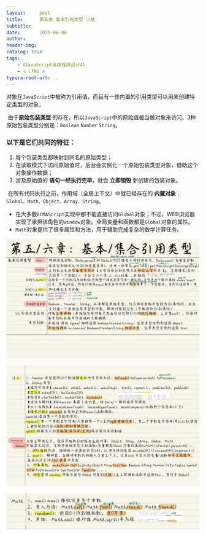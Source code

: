 ```yaml
---
layout:     post
title:      第五章 基本引用类型 小结
subtitle:  
date:       2019-06-06
author:     
header-img: 
catalog: true
tags:
    - 《JavaScript高级程序设计4》
    - < LTN1 >
typora-root-url: ..
---
```


​    对象在`JavaScript`中被称为引用值，而且有一些内置的引用类型可以用来创建特定类型的对象，

​    由于**原始包装类型** 的存在，所以`JavaScript`中的原始值被当做对象来访问。3种原始包装类型分别是：`Boolean` `Number` `String`。

### 以下是它们共同的特征：

1. 每个包装类型都映射到同名的原始类型；
2. 在读取模式下访问原始值时，后台会实例化一个原始包装类型对象，借助这个对象操作数据；
3. 涉及原始值的 **语句一经执行完毕**，就会 **立即销毁** 新创建的包装对象。

​    在所有代码执行之前，作用域（全局上下文）中就已经存在的 **内置对象**：`Global、Math、Object、Array、String`。

- 在大多数`ECMAScript`实现中都不能直接访问`Global`对象；不过，WEB浏览器实现了承担该角色的`window`对象。全局变量和函数都是`Global`对象的属性。
- `Math`对象提供了很多属性和方法，用于辅助完成复杂的数学计算任务。

![《红宝书》-13](/../img/assets_2023/《红宝书》-13.jpg)

![《红宝书》-14 2](/../img/assets_2023/《红宝书》-14.png)

![IMG_F7DF812F5B3E-1](/../img/assets_2023/IMG_F7DF812F5B3E-1.jpeg)

